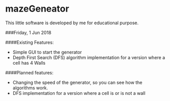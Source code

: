 # mazeGeneator

This little software is developed by me for educational purpose.

###Friday, 1 Jun 2018

####Existing Features:
- Simple GUI to start the generator
- Depth First Search (DFS) algorithm implementation for a version where a cell has 4 Walls

####Planned features:
- Changing the speed of the generator, so you can see how the algorithms work.
- DFS implementation for a version where a cell is or is not a wall